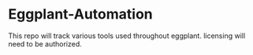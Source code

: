 # Eggplant-Automation
This repo will track various tools used throughout eggplant. licensing will need to be authorized.
